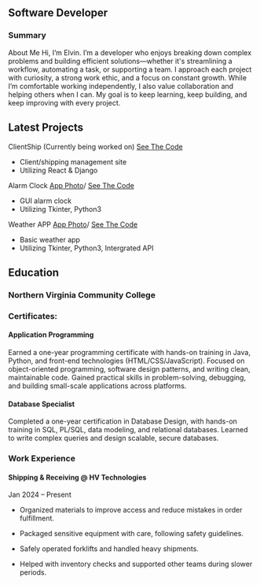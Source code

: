 ## Software Developer

### Summary
About Me
Hi, I’m Elvin. I’m a developer who enjoys breaking down complex problems and building efficient solutions—whether it's streamlining a workflow, automating a task, or supporting a team. I approach each project with curiosity, a strong work ethic, and a focus on constant growth. While I’m comfortable working independently, I also value collaboration and helping others when I can. My goal is to keep learning, keep building, and keep improving with every project.



## Latest Projects 
ClientShip (Currently being worked on)
[See The Code](https://github.com/El-Bean01/Clientship)
- Client/shipping management site
- Utilizing React & Django


Alarm Clock [App Photo](/assets.img/alarmclock.png)/
[See The Code](https://github.com/El-Bean01/tkinter-alarm.git)
- GUI alarm clock
- Utilizing Tkinter, Python3

Weather APP [App Photo](/assets.img/weatherapp.png)/
[See The Code](https://github.com/El-Bean01/TkinterWeatherApp.git)
- Basic weather app 
- Utilizing Tkinter, Python3, Intergrated API


## Education
### Northern Virginia Community College

### Certificates:
#### Application Programming
Earned a one-year programming certificate with hands-on training in Java, Python, and front-end technologies (HTML/CSS/JavaScript). Focused on object-oriented programming, software design patterns, and writing clean, maintainable code. Gained practical skills in problem-solving, debugging, and building small-scale applications across platforms.
#### Database Specialist
Completed a one-year certification in Database Design, with hands-on training in SQL, PL/SQL, data modeling, and relational databases. Learned to write complex queries and design scalable, secure databases.



### Work Experience 
#### Shipping & Receiving @ HV Technologies
Jan 2024 – Present

- Organized materials to improve access and reduce mistakes in order fulfillment.

- Packaged sensitive equipment with care, following safety guidelines.

- Safely operated forklifts and handled heavy shipments.

- Helped with inventory checks and supported other teams during slower periods.
